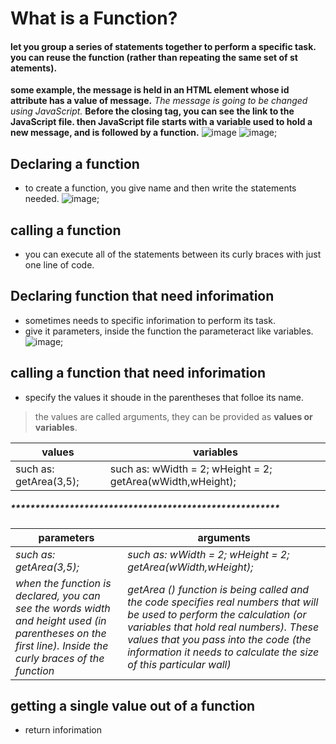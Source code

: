 

# What is a Function?
#### let you group a series of statements together to perform a specific task. you can reuse the function (rather than repeating the same set of st atements).

__some example, the message is held in an HTML element whose id attribute has a value of message.__
*The message is going to be changed using JavaScript.* 
__Before the closing </body> tag, you can see the link to the JavaScript file. then JavaScript file starts with a variable used to hold a new message, and is followed by a function.__
![image](https://i.ytimg.com/vi/SX684pyd7L8/maxresdefault.jpg)
![image](https://dab1nmslvvntp.cloudfront.net/wp-content/uploads/2016/02/1454335914es6-arrow-functions-new-fat-and-concise-syntax-in-js04-basic-syntax-with-one-parameter.png);


## Declaring a function
- to create a function, you give name and then write the statements needed.
![image](https://www.toolsqa.com/wp-content/gallery/javascript/Functions-in-Javascriptt.png);


## calling a function
- you can execute all of the statements between its curly braces with just one line of code.

## Declaring function that need inforimation
- sometimes needs to specific inforimation to perform its task.
- give it parameters, inside the function the parameteract like variables.
![image](https://tutorial.techaltum.com/images/javascript-functions.jpg);

## calling a function that need inforimation
- specify the values it shoude in the parentheses that folloe its name.
> the values are called arguments, they can be provided as **values or variables**.

|values | variables |
|--- |--|
|such as: getArea(3,5);| such as: wWidth = 2; wHeight = 2; getArea(wWidth,wHeight);|


##### *******************************************************



|parameters | arguments |
|--|---|
|*such as: getArea(3,5);* | *such as: wWidth = 2; wHeight = 2; getArea(wWidth,wHeight);* |
|*when the function is declared, you can see the words width and height used (in parentheses on the first line). Inside the curly braces of the function*|*getArea () function is being called and the code specifies real numbers that will be used to perform the calculation (or variables that hold real numbers). These values that you pass into the code (the information it needs to calculate the size of this particular wall)* |

## getting a single value out of a function
- return inforimation 

 